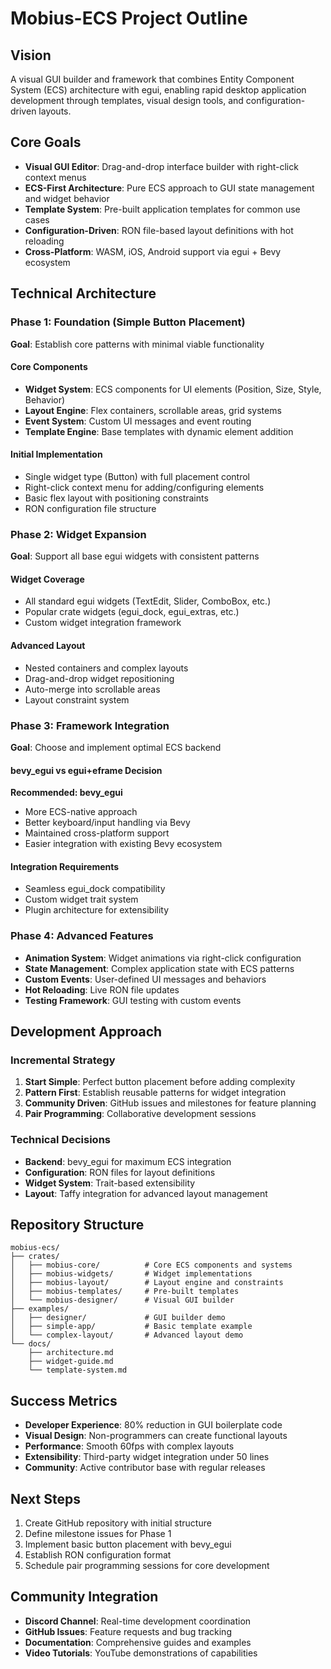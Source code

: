# Mobius-ECS Project Outline

## Vision
A visual GUI builder and framework that combines Entity Component System (ECS) architecture with egui, enabling rapid desktop application development through templates, visual design tools, and configuration-driven layouts.

## Core Goals
- **Visual GUI Editor**: Drag-and-drop interface builder with right-click context menus
- **ECS-First Architecture**: Pure ECS approach to GUI state management and widget behavior
- **Template System**: Pre-built application templates for common use cases
- **Configuration-Driven**: RON file-based layout definitions with hot reloading
- **Cross-Platform**: WASM, iOS, Android support via egui + Bevy ecosystem

## Technical Architecture

### Phase 1: Foundation (Simple Button Placement)
**Goal**: Establish core patterns with minimal viable functionality

#### Core Components
- **Widget System**: ECS components for UI elements (Position, Size, Style, Behavior)
- **Layout Engine**: Flex containers, scrollable areas, grid systems
- **Event System**: Custom UI messages and event routing
- **Template Engine**: Base templates with dynamic element addition

#### Initial Implementation
- Single widget type (Button) with full placement control
- Right-click context menu for adding/configuring elements
- Basic flex layout with positioning constraints
- RON configuration file structure

### Phase 2: Widget Expansion
**Goal**: Support all base egui widgets with consistent patterns

#### Widget Coverage
- All standard egui widgets (TextEdit, Slider, ComboBox, etc.)
- Popular crate widgets (egui_dock, egui_extras, etc.)
- Custom widget integration framework

#### Advanced Layout
- Nested containers and complex layouts
- Drag-and-drop widget repositioning
- Auto-merge into scrollable areas
- Layout constraint system

### Phase 3: Framework Integration
**Goal**: Choose and implement optimal ECS backend

#### bevy_egui vs egui+eframe Decision
**Recommended: bevy_egui**
- More ECS-native approach
- Better keyboard/input handling via Bevy
- Maintained cross-platform support
- Easier integration with existing Bevy ecosystem

#### Integration Requirements
- Seamless egui_dock compatibility
- Custom widget trait system
- Plugin architecture for extensibility

### Phase 4: Advanced Features
- **Animation System**: Widget animations via right-click configuration
- **State Management**: Complex application state with ECS patterns
- **Custom Events**: User-defined UI messages and behaviors
- **Hot Reloading**: Live RON file updates
- **Testing Framework**: GUI testing with custom events

## Development Approach

### Incremental Strategy
1. **Start Simple**: Perfect button placement before adding complexity
2. **Pattern First**: Establish reusable patterns for widget integration
3. **Community Driven**: GitHub issues and milestones for feature planning
4. **Pair Programming**: Collaborative development sessions

### Technical Decisions
- **Backend**: bevy_egui for maximum ECS integration
- **Configuration**: RON files for layout definitions
- **Widget System**: Trait-based extensibility
- **Layout**: Taffy integration for advanced layout management

## Repository Structure
```
mobius-ecs/
├── crates/
│   ├── mobius-core/          # Core ECS components and systems
│   ├── mobius-widgets/       # Widget implementations
│   ├── mobius-layout/        # Layout engine and constraints
│   ├── mobius-templates/     # Pre-built templates
│   └── mobius-designer/      # Visual GUI builder
├── examples/
│   ├── designer/             # GUI builder demo
│   ├── simple-app/           # Basic template example
│   └── complex-layout/       # Advanced layout demo
└── docs/
    ├── architecture.md
    ├── widget-guide.md
    └── template-system.md
```

## Success Metrics
- **Developer Experience**: 80% reduction in GUI boilerplate code
- **Visual Design**: Non-programmers can create functional layouts
- **Performance**: Smooth 60fps with complex layouts
- **Extensibility**: Third-party widget integration under 50 lines
- **Community**: Active contributor base with regular releases

## Next Steps
1. Create GitHub repository with initial structure
2. Define milestone issues for Phase 1
3. Implement basic button placement with bevy_egui
4. Establish RON configuration format
5. Schedule pair programming sessions for core development

## Community Integration
- **Discord Channel**: Real-time development coordination
- **GitHub Issues**: Feature requests and bug tracking
- **Documentation**: Comprehensive guides and examples
- **Video Tutorials**: YouTube demonstrations of capabilities